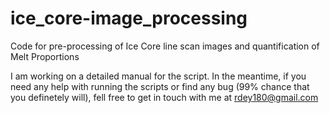 # ice_core-image_processing
Code for pre-processing of Ice Core line scan images and quantification of Melt Proportions

I am working on a detailed manual for the script. In the meantime, if you need any help with running the scripts or find any bug (99% chance that you definetely will), fell free to get in touch with me at rdey180@gmail.com
